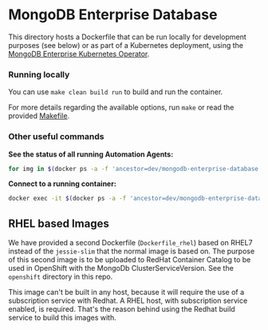 # MongoDB Enterprise Database

This directory hosts a Dockerfile that can be run locally for development purposes (see below) or
as part of a Kubernetes deployment, using the [MongoDB Enterprise Kubernetes Operator](../mongodb-enterprise-operator).

### Running locally

You can use `make clean build run` to build and run the container.

For more details regarding the available options, run `make` or read the provided [Makefile](Makefile).


### Other useful commands

**See the status of all running Automation Agents:**

```bash
for img in $(docker ps -a -f 'ancestor=dev/mongodb-enterprise-database' | tail -n +2 | awk '{print $1}'); do echo; echo "$img"; echo "---"; docker exec -t "$img" ps -ef; echo "---"; done
```

**Connect to a running container:**

```bash
docker exec -it $(docker ps -a -f 'ancestor=dev/mongodb-enterprise-database' | tail -n +2 | awk '{print $1}') /bin/bash
```

## RHEL based Images

We have provided a second Dockerfile (`Dockerfile_rhel`) based on RHEL7 instead of the `jessie-slim` that the
normal image is based on. The purpose of this second image is to be uploaded to RedHat Container Catalog to be used
in OpenShift with the MongoDb ClusterServiceVersion. See the `openshift` directory in this repo.

This image can't be built in any host, because it will require the use of a subscription service with Redhat. A RHEL
host, with subscription service enabled, is required. That's the reason behind using the Redhat build service to build
this images with.
